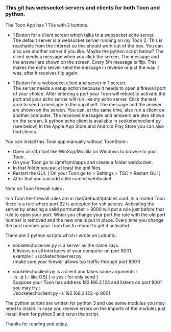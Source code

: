 ### This git has websocket servers and clients for both Toon and python.

The Toon App has 1 Tile with 2 buttons. 

 - 1 Button for a client screen which talks to a websocket echo server.<br> 
     The default server is a websocket server running on my Toon 2.
     This is reachable from the Internet so this should work out of the box.
     You can also use another server if you like. Maybe the python script below?
     The client sends a message when you click the screen. 
     The message and the answer are shown on the screen.
     Every 5th message is flip.
     This makes the echo server send the message in reverse or
     just the way it was, after it receives flip again.

 - 1 Button for a websocket client and server in 1 screen.<br>
     The server needs a setup action because it needs to open a firewall port
     of your choice. After entering a port your Toon will reboot to activate
     the port and your echo server will run like my echo server.
     Click the text area to send a message to the app itself. 
     The message and the answer are shown on the screen.
     You can, at the same time, also run a client on another computer.
     The received messages and answers are also shown on the screen. 
     A python echo client is available in socketechoclient.py. (see below)
     In the Apple App Store and Android Play Store you can also find clients.

You can install this Toon app manually without ToonStore :

 - Open an sftp tool like WinScp/Mozilla on Windows to browse to your Toon.
 - On your Toon go to /qmf/qml/apps and create a folder webSocket.
 - In that folder you put at least the qml files.
 - Restart the GUI. ( On your Toon go to > Settings > TSC > Restart GUI )
 - After that you can add a tile named webSocket.

Note on Toon firewall rules : 

In a Toon the firewall rules are in /set/default/iptables.conf.
In a rooted Toon there is a rule where port 22 is accepted for ssh access.
Activating the server by entering a valid portnumber > 8000 will put a rule just before that rule to open your port.
When you change your port the rule with the old port number is removed and the new one is put in place.
Every time you change the port number your Toon has to reboot to get it activated.

There are 2 python scripts which I wrote on Lubuntu.

 - socketechoserver.py is a server as the name says.<br> 
    It listens on all interfaces of your computer on port 8001.<br>
    example : ./socketechoserver.py<br>
    (make sure your firewall allows tcp traffic through port 8001)
        
  - socketechoclient.py is a client and takes some arguments :<br>
    -s <socket server IP> -p <socket server port> [-i <interval> like 0.5] [-o yes : for only send ]<br>
    Suppose your Toon has address 192.168.2.123 and listens on port 8001 you may try :<br>
    ./socketechoclient.py -s 192.168.2.123 -p 8001
        
The python scripts are written for python 3 and use some modules you may need to install.
In case you receive errors on the imports of the modules just install them for python3 and rerun the script.


Thanks for reading and enjoy.
